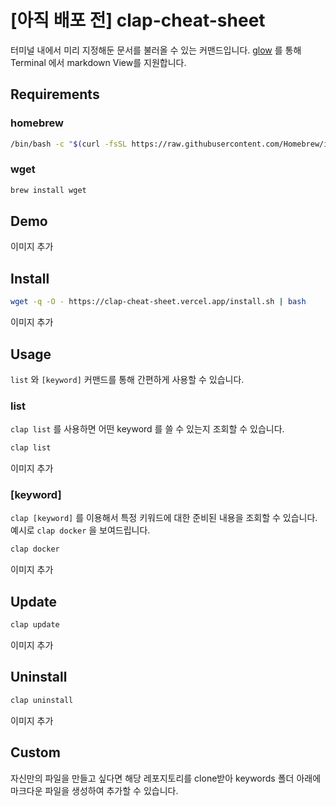 # [아직 배포 전] clap-cheat-sheet

터미널 내에서 미리 지정해둔 문서를 불러올 수 있는 커맨드입니다. [glow](https://github.com/charmbracelet/glow) 를 통해 Terminal 에서 markdown View를 지원합니다.

## Requirements

### homebrew

```bash
/bin/bash -c "$(curl -fsSL https://raw.githubusercontent.com/Homebrew/install/HEAD/install.sh)"
```

### wget

```bash
brew install wget
```

## Demo

이미지 추가

## Install

```bash
wget -q -O - https://clap-cheat-sheet.vercel.app/install.sh | bash
```

이미지 추가

## Usage

`list` 와 `[keyword]` 커맨드를 통해 간편하게 사용할 수 있습니다.

### list

`clap list` 를 사용하면 어떤 keyword 를 쓸 수 있는지 조회할 수 있습니다.

```bash
clap list
```

이미지 추가

### [keyword]

`clap [keyword]` 를 이용해서 특정 키워드에 대한 준비된 내용을 조회할 수 있습니다. 예시로 `clap docker` 을 보여드립니다.

```bash
clap docker
```

이미지 추가

## Update

```bash
clap update
```

이미지 추가

## Uninstall

```bash
clap uninstall
```

이미지 추가

## Custom

자신만의 파일을 만들고 싶다면 해당 레포지토리를 clone받아 keywords 폴더 아래에 마크다운 파일을 생성하여 추가할 수 있습니다.
